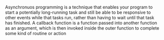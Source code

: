 Asynchronuos programming is a technique that enables your program to start a potentially long-running task and still be able to be responsive to other events while that tasks run, rather than having to wait until that task has finished.
A callback function is a function passed into another function as an argument, which is then invoked inside the outer function to complete some kind of routine or action
